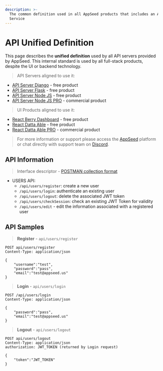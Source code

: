 ```yaml
---
description: >-
  The common definition used in all AppSeed products that includes an API
  Service
---
```


# API Unified Definition

This page describes the **unified definition** used by all API servers provided by AppSeed. This internal standard is used by all full-stack products, despite the UI or backend technology.

> API Servers aligned to use it:

* [API Server Django](django.md) - free product
* [API Server Flask](flask.md) - free product
* [API Server Node JS](node-js.md) - free product
* [API Server Node JS PRO](https://github.com/app-generator/api-server-nodejs-pro) - commercial product

> UI Products aligned to use it:

* [React Berry Dashboard](https://appseed.us/product/react-node-js-berry-dashboard) - free product
* [React Datta Able](https://github.com/app-generator/react-datta-able-dashboard) - free product
* [React Datta Able PRO](https://appseed.us/product/react-node-js-datta-able-pro) - commercial product

> For more information or support please access the [AppSeed](https://appseed.us) platform or chat directly with support team on [Discord](https://appseed.us/support).


## API Information

> Interface descriptor - [POSTMAN collection format](https://github.com/app-generator/api-unified-definition/blob/main/api.postman\_collection.json)

* USERS API:
  * `/api/users/register`: create a new user
  * `/api/users/login`: authenticate an existing user
  * `/api/users/logout`: delete the associated JWT token
  * `/api/users/checkSession`: check an existing JWT Token for validity
  * `/api/users/edit` - edit the information associated with a registered user


## API Samples

> **Register** - `api/users/register`

```
POST api/users/register
Content-Type: application/json

{
    "username":"test",
    "password":"pass", 
    "email":"test@appseed.us"
}
```

> **Login** - `api/users/login`

```
POST /api/users/login
Content-Type: application/json

{
    "password":"pass", 
    "email":"test@appseed.us"
}
```

> **Logout** - `api/users/logout`

```
POST api/users/logout
Content-Type: application/json
authorization: JWT_TOKEN (returned by Login request)

{
    "token":"JWT_TOKEN"
}
```
